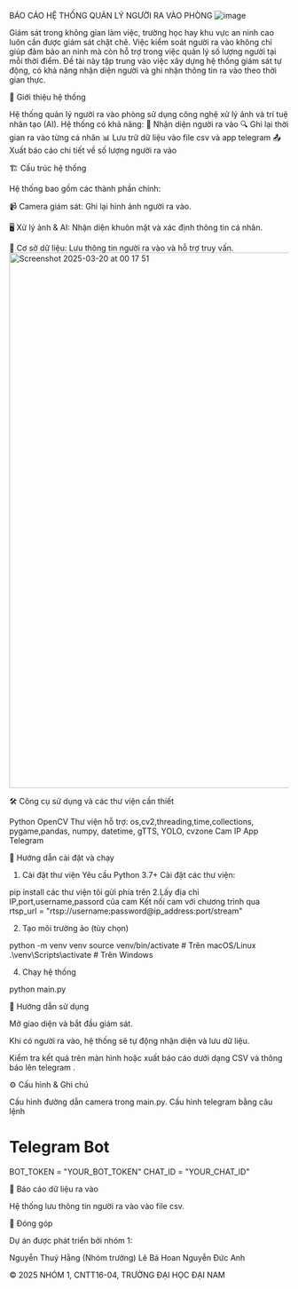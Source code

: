 BÁO CÁO HỆ THỐNG QUẢN LÝ NGƯỜI RA VÀO PHÒNG
![image](https://github.com/user-attachments/assets/c09b333d-d821-4e4c-8f09-d292b14c1ff6)

Giám sát trong không gian làm việc, trường học hay khu vực an ninh cao luôn cần được giám sát chặt chẽ. 
Việc kiểm soát người ra vào không chỉ giúp đảm bảo an ninh mà còn hỗ trợ trong việc quản lý số lượng người tại mỗi thời điểm. 
Đề tài này tập trung vào việc xây dựng hệ thống giám sát tự động, có khả năng nhận diện người và ghi nhận thông tin ra vào theo thời gian thực.

📌 Giới thiệu hệ thống

Hệ thống quản lý người ra vào phòng sử dụng công nghệ xử lý ảnh và trí tuệ nhân tạo (AI). Hệ thống có khả năng:
📸 Nhận diện người ra vào
🔍 Ghi lại thời gian ra vào từng cá nhân
📊 Lưu trữ dữ liệu vào file csv và app telegram
📤 Xuất báo cáo chi tiết về số lượng người ra vào

🏗️ Cấu trúc hệ thống

Hệ thống bao gồm các thành phần chính:

📹 Camera giám sát: Ghi lại hình ảnh người ra vào.

🖥️ Xử lý ảnh & AI: Nhận diện khuôn mặt và xác định thông tin cá nhân.

💾 Cơ sở dữ liệu: Lưu thông tin người ra vào và hỗ trợ truy vấn.
<img width="965" alt="Screenshot 2025-03-20 at 00 17 51" src="https://github.com/user-attachments/assets/3978345e-4dbc-47a7-8173-ca833cf029a0" />


🛠️ Công cụ sử dụng và các thư viện cần thiết 

Python OpenCV
Thư viện hỗ trợ: os,cv2,threading,time,collections, pygame,pandas, numpy, datetime, gTTS, YOLO, cvzone
Cam IP
App Telegram

🚀 Hướng dẫn cài đặt và chạy
1. Cài đặt thư viện
Yêu cầu Python 3.7+
Cài đặt các thư viện:

pip install các thư viện tôi gửi phía trên 
2.Lấy địa chỉ IP,port,username,passord của cam
Kết nối cam với chương trình qua rtsp_url = "rtsp://username:password@ip_address:port/stream"

2. Tạo môi trường ảo (tùy chọn)

python -m venv venv
source venv/bin/activate  # Trên macOS/Linux
.\venv\Scripts\activate  # Trên Windows

4. Chạy hệ thống

python main.py

📖 Hướng dẫn sử dụng

Mở giao diện và bắt đầu giám sát.

Khi có người ra vào, hệ thống sẽ tự động nhận diện và lưu dữ liệu.

Kiểm tra kết quả trên màn hình hoặc xuất báo cáo dưới dạng CSV và thông báo lên telegram .

⚙️ Cấu hình & Ghi chú

Cấu hình đường dẫn camera trong main.py.
Cấu hình telegram bằng câu lệnh 
# Telegram Bot
BOT_TOKEN = "YOUR_BOT_TOKEN"
CHAT_ID = "YOUR_CHAT_ID"

📰 Báo cáo dữ liệu ra vào

Hệ thống lưu thông tin người ra vào vào file csv. 

🤝 Đóng góp

Dự án được phát triển bởi nhóm 1:

Nguyễn Thuý Hằng (Nhóm trưởng)
Lê Bá Hoan
Nguyễn Đức Anh

© 2025 NHÓM 1, CNTT16-04, TRƯỜNG ĐẠI HỌC ĐẠI NAM

